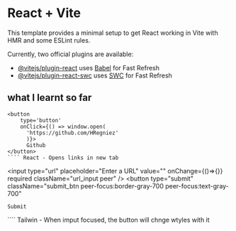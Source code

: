# React + Vite

This template provides a minimal setup to get React working in Vite with HMR and some ESLint rules.

Currently, two official plugins are available:

- [@vitejs/plugin-react](https://github.com/vitejs/vite-plugin-react/blob/main/packages/plugin-react/README.md) uses [Babel](https://babeljs.io/) for Fast Refresh
- [@vitejs/plugin-react-swc](https://github.com/vitejs/vite-plugin-react-swc) uses [SWC](https://swc.rs/) for Fast Refresh

## what I learnt so far

````
<button 
    type='button' 
    onClick={() => window.open(
      'https://github.com/HRegniez'
      )}>
      Github
</button>
```` React - Opens links in new tab

````
<input 
    type="url" 
    placeholder="Enter a URL" 
    value="" 
    onChange={()=>{}}
    required
    className="url_input peer"
  />
  <button
    type="submit"
    className="submit_btn peer-focus:border-gray-700 peer-focus:text-gray-700"
  >
    Submit
  </button>
```` Tailwin - When imput focused, the button will chnge wtyles with it
